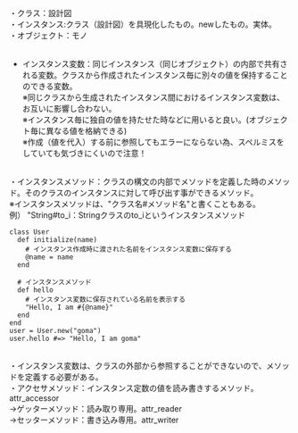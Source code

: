 ・クラス：設計図<br>
・インスタンス:クラス（設計図）を具現化したもの。newしたもの。実体。<br>
・オブジェクト：モノ<br><br>

- インスタンス変数：同じインスタンス（同じオブジェクト）の内部で共有される変数。クラスから作成されたインスタンス毎に別々の値を保持することのできる変数。<br>
※同じクラスから生成されたインスタンス間におけるインスタンス変数は、お互いに影響し合わない。<br>
※インスタンス毎に独自の値を持たせた時などに用いると良い。(オブジェクト毎に異なる値を格納できる)<br>
※作成（値を代入）する前に参照してもエラーにならない為、スペルミスをしていても気づきにくいので注意！<br><br>

・インスタンスメソッド：クラスの構文の内部でメソッドを定義した時のメソッド。そのクラスのインスタンスに対して呼び出す事ができるメソッド。<br>
※インスタンスメソッドは、"クラス名#メソッド名"と書くこともある。<br>
  例） "String#to_i：Stringクラスのto_iというインスタンスメソッド

```
class User
  def initialize(name)
    # インスタンス作成時に渡された名前をインスタンス変数に保存する
    @name = name
  end
  
  # インスタンスメソッド
  def hello
    # インスタンス変数に保存されている名前を表示する
    "Hello, I am #{@name}"
  end
end
user = User.new("goma")
user.hello #=> "Hello, I am goma"
```
<br>
・インスタンス変数は、クラスの外部から参照することができないので、メソッドを定義する必要がある。
<br>
  ・アクセサメソッド：インスタンス定数の値を読み書きするメソッド。attr_accessor<br>
    →ゲッターメソッド：読み取り専用。attr_reader<br>
    →セッターメソッド：書き込み専用。attr_writer<br>

